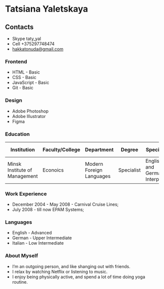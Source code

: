 # Tatsiana Yaletskaya

## Contacts

* Skype taty_yal
* Cell +375297748474
* hakkatonuda@gmail.com

### Frontend
* HTML - Basic
* CSS - Basic
* JavaScript - Basic
* Git - Basic

### Design

* Adobe Photoshop
* Adobe Illustrator
* Figma 

### Education
**Institution**               | **Faculty/College**  | **Department**           | **Degree** | **Speciality**                  | **Graduation Year**
--- | --- | --- | --- | --- | ---
Minsk Institute of Management | Econoics             | Modern Foreign Languages | Specialist | Englisch and German Interpreter | 2004               

### Work Experience

- December 2004 - May 2008 - Carnival Cruise Lines;
- July 2008 - till now EPAM Systems;

### Languages

- English - Advanced
- German - Upper Intermediate
- Italian - Low Intermediate

### About Myself

- I’m an outgoing person, and like shanging out with friends.
- I relax by watching Netflix or listening to music.
- I enjoy being physically active, and spend a lot of time doing yoga routine.


